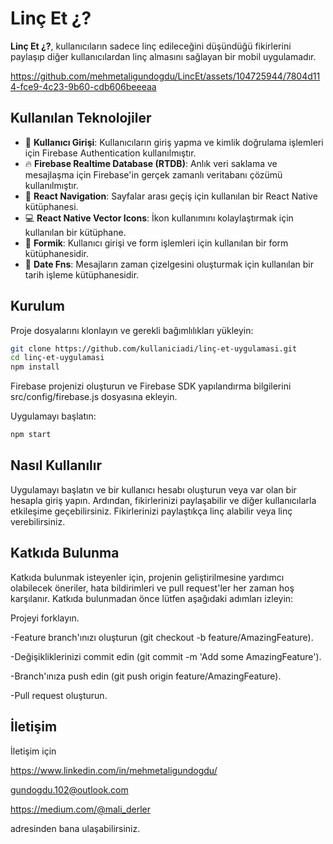 # Linç Et ¿?

**Linç Et ¿?**, kullanıcıların sadece linç edileceğini düşündüğü fikirlerini paylaşıp diğer kullanıcılardan linç almasını sağlayan bir mobil uygulamadır.


https://github.com/mehmetaligundogdu/LincEt/assets/104725944/7804d114-fce9-4c23-9b60-cdb606beeeaa





## Kullanılan Teknolojiler

- 👤 **Kullanıcı Girişi**: Kullanıcıların giriş yapma ve kimlik doğrulama işlemleri için Firebase Authentication kullanılmıştır.
- 🔥 **Firebase Realtime Database (RTDB)**: Anlık veri saklama ve mesajlaşma için Firebase'in gerçek zamanlı veritabanı çözümü kullanılmıştır.
- 🚀 **React Navigation**: Sayfalar arası geçiş için kullanılan bir React Native kütüphanesi.
- 💻 **React Native Vector Icons**: İkon kullanımını kolaylaştırmak için kullanılan bir kütüphane.
- 📝 **Formik**: Kullanıcı girişi ve form işlemleri için kullanılan bir form kütüphanesidir.
- 📅 **Date Fns**: Mesajların zaman çizelgesini oluşturmak için kullanılan bir tarih işleme kütüphanesidir.

## Kurulum

Proje dosyalarını klonlayın ve gerekli bağımlılıkları yükleyin:

```bash
git clone https://github.com/kullaniciadi/linç-et-uygulamasi.git
cd linç-et-uygulamasi
npm install
```
Firebase projenizi oluşturun ve Firebase SDK yapılandırma bilgilerini src/config/firebase.js dosyasına ekleyin.

Uygulamayı başlatın:
```bash
npm start
````

## Nasıl Kullanılır
Uygulamayı başlatın ve bir kullanıcı hesabı oluşturun veya var olan bir hesapla giriş yapın. Ardından, fikirlerinizi paylaşabilir ve diğer kullanıcılarla etkileşime geçebilirsiniz. Fikirlerinizi paylaştıkça linç alabilir veya linç verebilirsiniz.

## Katkıda Bulunma
Katkıda bulunmak isteyenler için, projenin geliştirilmesine yardımcı olabilecek öneriler, hata bildirimleri ve pull request'ler her zaman hoş karşılanır. Katkıda bulunmadan önce lütfen aşağıdaki adımları izleyin:

Projeyi forklayın.

-Feature branch'ınızı oluşturun (git checkout -b feature/AmazingFeature).

-Değişikliklerinizi commit edin (git commit -m 'Add some AmazingFeature').

-Branch'ınıza push edin (git push origin feature/AmazingFeature).

-Pull request oluşturun.

## İletişim

İletişim için

https://www.linkedin.com/in/mehmetaligundogdu/

gundogdu.102@outlook.com 

https://medium.com/@mali_derler

adresinden bana ulaşabilirsiniz.

